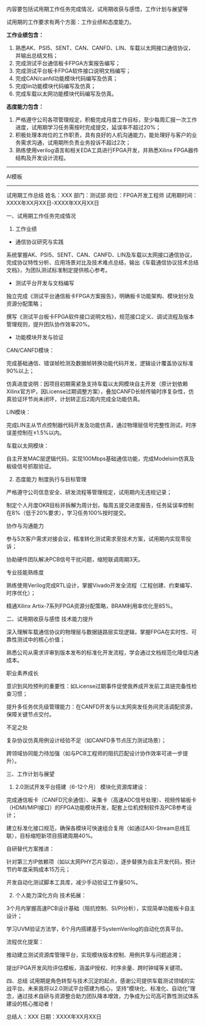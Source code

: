 内容要包括试用期工作任务完成情况，试用期收获与感悟，工作计划与展望等

试用期的工作要求有两个方面：工作业绩和态度能力。

**工作业绩包含：**

1. 熟悉AK、PSI5、SENT、CAN、CANFD、LIN、车载以太网接口通信协议，并输出总结文档；
2. 完成测试平台通信板卡FPGA方案报告编写；
3. 完成测试平台板卡FPGA软件接口说明文档编写；
4. 完成CAN/canfd功能模块代码编写及仿真；
5. 完成lin功能模块代码编写及仿真；
6. 完成车载以太网功能模块代码编写及仿真。

**态度能力包含：**

1. 严格遵守公司各项管理规定，积极完成月度工作目标，至少每周汇报一次工作进度，试用期学习任务需按时完成提交，延误率不超过20%；
2. 积极处理本岗位的工作职责，具有良好的人机沟通能力，能处理好与客户的业务需求沟通，试用期所负责业务投诉不超过2次；
3. 熟练使用verilog语言和相关EDA工具进行FPGA开发，并熟悉Xilinx FPGA器件结构及开发设计流程。

----

AI模板

----

试用期工作总结
姓名：XXX
部门：测试部
岗位：FPGA开发工程师
试用期时间：XXXX年XX月XX日-XXXX年XX月XX日

一、试用期工作任务完成情况
1. 工作业绩
- 通信协议研究与实践

系统掌握AK、PSI5、SENT、CAN、CANFD、LIN及车载以太网接口通信协议，完成协议特性分析、应用场景对比及技术难点总结，输出《车载通信协议技术总结文档》，为团队测试标准制定提供核心参考。

- 测试平台开发与文档编写

独立完成《测试平台通信板卡FPGA方案报告》，明确板卡功能架构、模块划分及资源分配策略；

撰写《测试平台板卡FPGA软件接口说明文档》，规范接口定义、调试流程及版本管理规则，提升团队协作效率20%。

- 功能模块开发与验证

CAN/CANFD模块：

完成基础通信、错误帧检测及数据帧转换功能代码开发，逻辑设计覆盖协议标准90%以上；

仿真进度说明：因项目初期需紧急支持车载以太网模块自主开发（原计划依赖Xilinx官方IP，因License过期调整方案），叠加CANFD长帧传输时序复杂性，仿真验证环节尚未闭环，计划转正后2周内完成全功能仿真。

LIN模块：

完成LIN主从节点控制器代码开发及功能仿真，通过物理层信号完整性测试，时序误差控制在±1.5%以内。

车载以太网模块：

自主开发MAC层逻辑代码，实现100Mbps基础通信功能，完成Modelsim仿真及板级信号抓取验证。

2. 态度能力
制度执行与目标管理

严格遵守公司信息安全、研发流程等管理规定，试用期内无违规记录；

制定个人月度OKR目标并拆解为周计划，每周五提交进度报告，任务延误率控制在8%（低于20%要求），学习任务100%按时提交。

协作与沟通能力

参与5次客户需求对接会议，精准转化测试需求至技术方案，试用期内实现零投诉；

协助硬件团队解决PCB信号干扰问题，缩短联调周期3天。

专业技能熟练度

熟练使用Verilog完成RTL设计，掌握Vivado开发全流程（工程创建、约束编写、时序优化）；

精通Xilinx Artix-7系列FPGA资源分配策略，BRAM利用率优化至85%。

二、试用期收获与感悟
技术能力提升

深入理解车载通信协议的物理层与数据链路层实现逻辑，掌握FPGA在实时性、可靠性测试中的核心价值；

熟悉公司从需求评审到版本发布的标准化开发流程，学会通过文档规范化降低沟通成本。

职业素养成长

意识到风险预判的重要性：如License过期事件促使我养成开发前工具链完备性检查习惯；

提升多任务优先级管理能力：在CANFD开发与以太网突发任务间灵活调配资源，保障关键节点交付。

不足之处

复杂协议仿真用例设计经验不足（如CANFD多节点压力测试场景）；

跨领域协同能力待加强（如与PCB工程师的阻抗匹配设计协作效率可进一步提升）。

三、工作计划与展望
1. 2.0测试开发平台搭建（6-12个月）
模块化资源库建设：

完成通信板卡（CANFD冗余通信）、采集卡（高速ADC信号处理）、视频传输板卡（HDMI/MIPI接口）的FPGA功能模块开发，配套上位机控制软件及PCB参考设计；

建立标准化接口规范，确保各模块可快速组合复用（如通过AXI-Stream总线互联），目标缩短新项目搭建周期40%。

自研替代方案推进：

针对第三方IP依赖项（如以太网PHY芯片驱动），逐步替换为自主开发代码，预计节约年度采购成本15万元；

开发自动化测试脚本工具库，减少手动验证工作量50%。

2. 个人能力深化方向
技术拓展：

3个月内掌握高速PCB设计基础（阻抗控制、SI/PI分析），实现简单功能板卡自主设计；

学习UVM验证方法学，6个月内搭建基于SystemVerilog的自动化仿真平台。

流程优化提案：

推动建立测试资源库管理平台，实现模块版本控制、用例共享与问题追溯；

提出FPGA开发风险评估模板，涵盖IP授权、时序余量、跨时钟域等关键项。

四、总结
试用期是角色转型与技术沉淀的起点，感谢公司提供车载测试领域的实战平台。未来我将以2.0测试平台搭建为核心，坚持“模块化、标准化、自动化”理念，通过技术自研与资源整合助力团队降本增效，力争成为公司高可靠性测试体系建设的核心推动者！

总结人：XXX
日期：XXXX年XX月XX日
